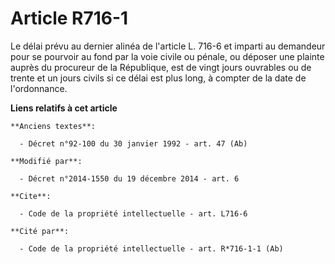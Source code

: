 # Article R716-1

Le délai prévu au dernier alinéa de l'article L. 716-6 et imparti au demandeur pour se pourvoir au fond par la voie civile ou
pénale, ou déposer une plainte auprès du procureur de la République, est de vingt jours ouvrables ou de trente et un jours
civils si ce délai est plus long, à compter de la date de l'ordonnance.

**Liens relatifs à cet article**

	**Anciens textes**:

	  - Décret n°92-100 du 30 janvier 1992 - art. 47 (Ab)

	**Modifié par**:

	  - Décret n°2014-1550 du 19 décembre 2014 - art. 6

	**Cite**:

	  - Code de la propriété intellectuelle - art. L716-6

	**Cité par**:

	  - Code de la propriété intellectuelle - art. R*716-1-1 (Ab)
